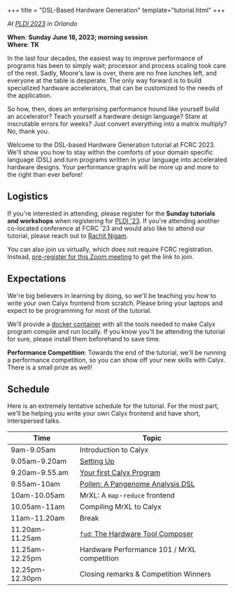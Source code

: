 +++
title = "DSL-Based Hardware Generation"
template="tutorial.html"
+++

*At [PLDI 2023][pldi-home] in Orlando*

**When**: **Sunday June 18, 2023; morning session** <br/>
**Where**: **TK**

In the last four decades, the easiest way to improve performance of programs has been to simply wait; processor and process scaling took care of the rest.
Sadly, Moore's law is over, there are no free lunches left, and everyone at the table is desperate.
The only way forward is to build specialized hardware accelerators, that can be customized to the needs of the application.

So how, then, does an enterprising performance hound like yourself build an accelerator?
Teach yourself a hardware design language?
Stare at inscrutable errors for weeks?
Just convert everything into a matrix multiply?
No, thank you.

Welcome to the DSL-based Hardware Generation tutorial at FCRC 2023.
We'll show you how to stay within the comforts of your domain specific language (DSL) and turn programs written in your language into accelerated hardware designs.
Your performance graphs will be more up and more to the right than ever before!

## Logistics

If you're interested in attending, please register for the **Sunday tutorials and workshops** when registering for [PLDI '23][pldi-reg].
If you're attending another co-located conference at FCRC '23 and would also like to attend our tutorial, please reach out to [Rachit Nigam][rachit-email].

You can also join us virtually, which does not require FCRC registration.
Instead, [pre-register for this Zoom meeting][zoom] to get the link to join.

[zoom]: https://cornell.zoom.us/meeting/register/tJYud-mrqD0iE9XLs5Ms6vxFI-wSngje6AEh

## Expectations

We're big believers in learning by doing, so we'll be teaching you how to write your own Calyx frontend from scratch.
Please bring your laptops and expect to be programming for most of the tutorial.

We'll provide a [docker container][calyx-docker]  with all the tools needed to make Calyx program compile and run locally.
If you know you'll be attending the tutorial for sure, please install them beforehand to save time.

**Performance Competition**: Towards the end of the tutorial, we'll be running a performance competition, so you can show off your new skills with Calyx. There is a small prize as well!

## Schedule

Here is an extremely tentative schedule for the tutorial.
For the most part, we'll be helping you write your own Calyx frontend and have short, interspersed talks.

| Time | Topic |
| ---- | ----- |
| 9am-9.05am | Introduction to Calyx |
| 9.05am-9.20am | [Setting Up][calyx-start] |
| 9.20am-9.55.am | [Your first Calyx Program][calyx-prog] |
| 9.55am-10am | [Pollen: A Pangenome Analysis DSL][pollen] |
| 10am-10.05am | MrXL: A `map`-`reduce` frontend |
| 10.05am-11am | Compiling MrXL to Calyx |
| 11am-11.20am | Break |
| 11.20am-11.25am | [`fud`: The Hardware Tool Composer][calyx-fud] |
| 11.25am-12.25pm | Hardware Performance 101 / MrXL competition |
| 12.25pm-12.30pm | Closing remarks & Competition Winners |

[calyx-prog]: https://docs.calyxir.org/tutorial/language-tut.html
[calyx-start]: https://docs.calyxir.org/
[calyx-fud]: https://docs.calyxir.org/fud/index.html

[rachit-email]: mailto:rnigam@cs.cornell.edu
[pldi-reg]: https://fcrc.acm.org/
[pldi-home]: https://pldi23.sigplan.org/
[calyx-docker]: https://github.com/cucapra/calyx/pkgs/container/calyx
[pollen]: https://github.com/cucapra/pollen
